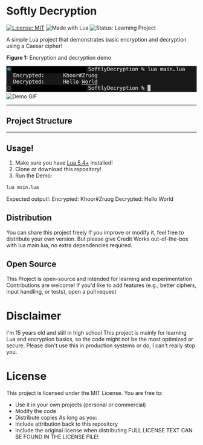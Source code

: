 # Softly Decryption

[![License: MIT](https://img.shields.io/badge/License-MIT-yellow.svg)](LICENSE) 
![Made with Lua](https://img.shields.io/badge/Made%20with-Lua-blue.svg)
![Status: Learning Project](https://img.shields.io/badge/Status-Learning%20Project-lightgrey.svg)

A simple Lua project that demonstrates basic encryption and decryption using a Caesar cipher!

**Figure 1:** Encryption and decryption demo

![Demo Screenshot](assets/ScreenShot1.png)
![Demo GIF](assets/Example.gif)

---

## Project Structure
---
## Usage!

1. Make sure you have [Lua 5.4+](https://www.lua.org/) installed!
2. Clone or download this repository!
3. Run the Demo:
```bash
lua main.lua
```

Expected output!:
Encrypted: Khoor#Zruog
Decrypted: Hello World

## Distribution
You can share this project freely
If you improve or modify it, feel free to distribute your own version. But please give Credit
Works out-of-the-box with lua main.lua, no extra dependencies required.

## Open Source
This Project is open-source and intended for learning and experimentation
Contributions are welcome! If you'd like to add features (e.g., better ciphers, input handling, or tests), open a pull request

# Disclaimer
I'm 15 years old and still in high school
This project is mainly for learning Lua and encryption basics, so the code might not be the most optimized or secure. Please don't use this in production systems or do, I can't really stop you.

# License
This project is licensed under the MIT License.
You are free to:
- Use it in your own projects (personal or commercial)
- Modify the code
- Distribute copies
As long as you:
- Include attribution back to this repository
- Include the original license when distributing
FULL LICENSE TEXT CAN BE FOUND IN THE LICENSE FILE!
